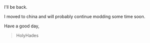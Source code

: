 I'll be back.

I moved to china and will probably continue modding some time soon.

Have a good day,
 > HolyHades

